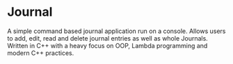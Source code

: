 # Journal
A simple command based journal application run on a console. 
Allows users to add, edit, read and delete journal entries as well as whole Journals. 
Written in C++ with a heavy focus on OOP, Lambda programming and modern C++ practices.
